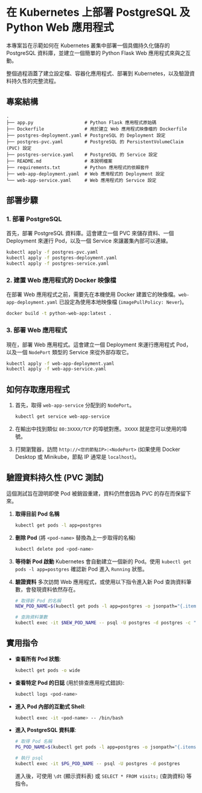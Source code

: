 # 在 Kubernetes 上部署 PostgreSQL 及 Python Web 應用程式

本專案旨在示範如何在 Kubernetes 叢集中部署一個具備持久化儲存的 PostgreSQL 資料庫，並建立一個簡單的 Python Flask Web 應用程式來與之互動。

整個過程涵蓋了建立設定檔、容器化應用程式、部署到 Kubernetes，以及驗證資料持久性的完整流程。

## 專案結構

```
.
├── app.py                   # Python Flask 應用程式原始碼
├── Dockerfile               # 用於建立 Web 應用程式映像檔的 Dockerfile
├── postgres-deployment.yaml # PostgreSQL 的 Deployment 設定
├── postgres-pvc.yaml        # PostgreSQL 的 PersistentVolumeClaim (PVC) 設定
├── postgres-service.yaml    # PostgreSQL 的 Service 設定
├── README.md                # 本說明檔案
├── requirements.txt         # Python 應用程式的依賴套件
├── web-app-deployment.yaml  # Web 應用程式的 Deployment 設定
└── web-app-service.yaml     # Web 應用程式的 Service 設定
```

## 部署步驟

### 1. 部署 PostgreSQL

首先，部署 PostgreSQL 資料庫。這會建立一個 PVC 來儲存資料、一個 Deployment 來運行 Pod，以及一個 Service 來讓叢集內部可以連線。

```bash
kubectl apply -f postgres-pvc.yaml
kubectl apply -f postgres-deployment.yaml
kubectl apply -f postgres-service.yaml
```

### 2. 建置 Web 應用程式的 Docker 映像檔

在部署 Web 應用程式之前，需要先在本機使用 Docker 建置它的映像檔。`web-app-deployment.yaml` 已設定為使用本地映像檔 (`imagePullPolicy: Never`)。

```bash
docker build -t python-web-app:latest .
```

### 3. 部署 Web 應用程式

現在，部署 Web 應用程式。這會建立一個 Deployment 來運行應用程式 Pod，以及一個 `NodePort` 類型的 Service 來從外部存取它。

```bash
kubectl apply -f web-app-deployment.yaml
kubectl apply -f web-app-service.yaml
```

## 如何存取應用程式

1.  首先，取得 `web-app-service` 分配到的 `NodePort`。

    ```bash
    kubectl get service web-app-service
    ```

2.  在輸出中找到類似 `80:3XXXX/TCP` 的埠號對應。`3XXXX` 就是您可以使用的埠號。

3.  打開瀏覽器，訪問 `http://<您的節點IP>:<NodePort>` (如果使用 Docker Desktop 或 Minikube，節點 IP 通常是 `localhost`)。

## 驗證資料持久性 (PVC 測試)

這個測試旨在證明即使 Pod 被銷毀重建，資料仍然會因為 PVC 的存在而保留下來。

1.  **取得目前 Pod 名稱**
    ```bash
    kubectl get pods -l app=postgres
    ```

2.  **刪除 Pod** (將 `<pod-name>` 替換為上一步取得的名稱)
    ```bash
    kubectl delete pod <pod-name>
    ```

3.  **等待新 Pod 啟動**
    Kubernetes 會自動建立一個新的 Pod。使用 `kubectl get pods -l app=postgres` 確認新 Pod 進入 `Running` 狀態。

4.  **驗證資料**
    多次訪問 Web 應用程式，或使用以下指令進入新 Pod 查詢資料筆數，會發現資料依然存在。
    ```bash
    # 取得新 Pod 的名稱
    NEW_POD_NAME=$(kubectl get pods -l app=postgres -o jsonpath="{.items[0].metadata.name}")

    # 查詢資料筆數
    kubectl exec -it $NEW_POD_NAME -- psql -U postgres -d postgres -c "SELECT COUNT(*) FROM visits;"
    ```

## 實用指令

*   **查看所有 Pod 狀態**:
    ```bash
    kubectl get pods -o wide
    ```

*   **查看特定 Pod 的日誌** (用於排查應用程式錯誤):
    ```bash
    kubectl logs <pod-name>
    ```

*   **進入 Pod 內部的互動式 Shell**:
    ```bash
    kubectl exec -it <pod-name> -- /bin/bash
    ```

*   **進入 PostgreSQL 資料庫**:
    ```bash
    # 取得 Pod 名稱
    PG_POD_NAME=$(kubectl get pods -l app=postgres -o jsonpath="{.items[0].metadata.name}")
    
    # 執行 psql
    kubectl exec -it $PG_POD_NAME -- psql -U postgres -d postgres
    ```
    進入後，可使用 `\dt` (顯示資料表) 或 `SELECT * FROM visits;` (查詢資料) 等指令。
